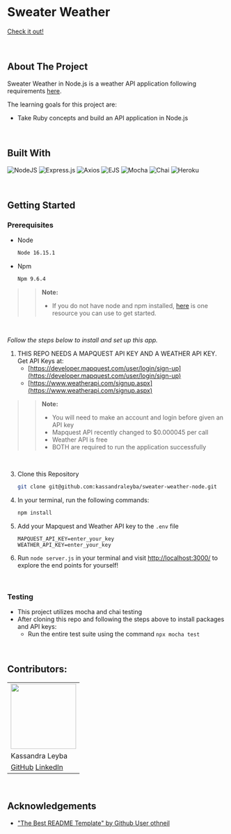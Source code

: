 # Sweater Weather
[Check it out!](https://young-refuge-34881-0294f9fc2b5b.herokuapp.com/)

<br />

## About The Project

Sweater Weather in Node.js is a weather API application following requirements [here](https://backend.turing.edu/module3/projects/sweater_weather/requirements).

The learning goals for this project are:

* Take Ruby concepts and build an API application in Node.js

<br />

## Built With

![NodeJS](https://img.shields.io/badge/node.js-6DA55F?style=for-the-badge&logo=node.js&logoColor=white)
![Express.js](https://img.shields.io/badge/express.js-%23404d59.svg?style=for-the-badge&logo=express&logoColor=%2361DAFB)
![Axios](https://img.shields.io/badge/Axios-%2345B8D8.svg?style=for-the-badge&logo=axios&logoColor=white)
![EJS](https://img.shields.io/badge/EJS-%23E74C3C.svg?style=for-the-badge&logo=ejs&logoColor=white)
![Mocha](https://img.shields.io/badge/Mocha-%238D6748.svg?style=for-the-badge&logo=mocha&logoColor=white)
![Chai](https://img.shields.io/badge/Chai-%23A30701.svg?style=for-the-badge&logo=chai&logoColor=white)
![Heroku](https://img.shields.io/badge/Heroku-%23430098.svg?style=for-the-badge&logo=heroku&logoColor=white)

<br />

## Getting Started

### Prerequisites

* Node
  ```sh
  Node 16.15.1
  ```

* Npm
  ```sh
  Npm 9.6.4
  ```

 > > **Note:**
 > > - If you do not have node and npm installed, [here](https://mod0.turing.edu/computer-setup#install-node) is one resource you can use to get started.

<br />

_Follow the steps below to install and set up this app._

1. THIS REPO NEEDS A MAPQUEST API KEY AND A WEATHER API KEY. Get API Keys at:
   - [https://developer.mapquest.com/user/login/sign-up](https://developer.mapquest.com/user/login/sign-up)
   - [https://www.weatherapi.com/signup.aspx](https://www.weatherapi.com/signup.aspx)

  > > **Note:**
  > > - You will need to make an account and login before given an API key 
  > > - Mapquest API recently changed to $0.000045 per call 
  > > - Weather API is free
  > > - BOTH are required to run the application successfully

  <br />

3. Clone this Repository
   ```sh
   git clone git@github.com:kassandraleyba/sweater-weather-node.git
   ```
4. In your terminal, run the following commands:
    ```sh
    npm install
    ```
5. Add your Mapquest and Weather API key to the `.env` file
   ```.env
   MAPQUEST_API_KEY=enter_your_key
   WEATHER_API_KEY=enter_your_key
   ```
6. Run `node server.js` in your terminal and visit [http://localhost:3000/](http://localhost:3000/) to explore the end points for yourself!

<br />

### Testing

* This project utilizes mocha and chai testing
* After cloning this repo and following the steps above to install packages and API keys:
  * Run the entire test suite using the command `npx mocha test`

<br />

## Contributors:

<table>
  <tr>
    <td><img src="https://avatars.githubusercontent.com/kassandraleyba" width="150" height="150"></td>
  </tr>
  <tr>
    <td>Kassandra Leyba</td>
  </tr>
  <tr>
    <td>
      <a href="https://github.com/kassandraleyba">GitHub</a> 
      <a href="https://www.linkedin.com/in/kassandra-leyba/">LinkedIn</a>
    </td>
  </tr>
</table>

<br />

## Acknowledgements
* ["The Best README Template" by Github User othneil](https://github.com/othneildrew/Best-README-Template)
